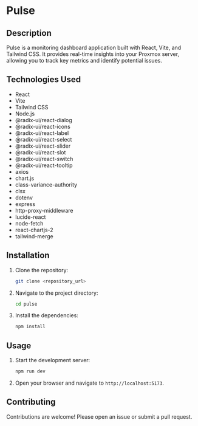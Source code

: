 # Pulse

## Description

Pulse is a monitoring dashboard application built with React, Vite, and Tailwind CSS. It provides real-time insights into your Proxmox server, allowing you to track key metrics and identify potential issues.

## Technologies Used

*   React
*   Vite
*   Tailwind CSS
*   Node.js
*   @radix-ui/react-dialog
*   @radix-ui/react-icons
*   @radix-ui/react-label
*   @radix-ui/react-select
*   @radix-ui/react-slider
*   @radix-ui/react-slot
*   @radix-ui/react-switch
*   @radix-ui/react-tooltip
*   axios
*   chart.js
*   class-variance-authority
*   clsx
*   dotenv
*   express
*   http-proxy-middleware
*   lucide-react
*   node-fetch
*   react-chartjs-2
*   tailwind-merge

## Installation

1.  Clone the repository:

    ```bash
    git clone <repository_url>
    ```
2.  Navigate to the project directory:

    ```bash
    cd pulse
    ```
3.  Install the dependencies:

    ```bash
    npm install
    ```

## Usage

1.  Start the development server:

    ```bash
    npm run dev
    ```
2.  Open your browser and navigate to `http://localhost:5173`.

## Contributing

Contributions are welcome! Please open an issue or submit a pull request.